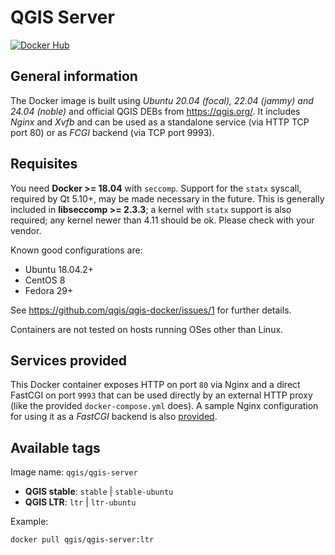 # QGIS Server

[![Docker Hub](https://img.shields.io/docker/pulls/qgis/qgis-server)](https://hub.docker.com/r/qgis/qgis-server)

## General information

The Docker image is built using *Ubuntu 20.04 (focal), 22.04 (jammy) and 24.04 (noble)* and official QGIS DEBs from <https://qgis.org/>.
It includes *Nginx* and *Xvfb* and can be used as a standalone service (via HTTP TCP port 80) or as *FCGI* backend (via TCP port 9993).

## Requisites

You need **Docker >= 18.04** with `seccomp`. Support for the `statx` syscall, required by Qt 5.10+, may be made necessary in the future. This is generally included in **libseccomp >= 2.3.3**;
a kernel with `statx` support is also required; any kernel newer than 4.11 should be ok. Please check with your vendor.

Known good configurations are:
- Ubuntu 18.04.2+
- CentOS 8
- Fedora 29+

See <https://github.com/qgis/qgis-docker/issues/1> for further details.

Containers are not tested on hosts running OSes other than Linux.

## Services provided

This Docker container exposes HTTP on port `80` via Nginx and a direct FastCGI on port `9993` that can be used directly by an external HTTP proxy (like the provided `docker-compose.yml` does).
A sample Nginx configuration for using it as a *FastCGI* backend is also [provided](conf/nginx-fcgi-sample.conf).

## Available tags

Image name: `qgis/qgis-server`

- **QGIS stable**: `stable` | `stable-ubuntu`
- **QGIS LTR**: `ltr` | `ltr-ubuntu`

Example:

```sh
docker pull qgis/qgis-server:ltr

